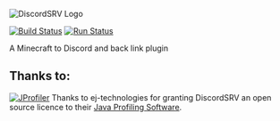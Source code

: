 ![DiscordSRV Logo](http://i.imgur.com/VTJtlli.png)

[![Build Status](http://scarsz.tech:8080/buildStatus/icon?job=DiscordSRV)](http://scarsz.tech:8080/job/DiscordSRV/) [![Run Status](https://img.shields.io/github/license/Scarsz/DiscordSRV.svg)](https://github.com/Scarsz/DiscordSRV/blob/master/LICENSE)

A Minecraft to Discord and back link plugin

## Thanks to:
[![JProfiler](https://www.ej-technologies.com/images/product_banners/jprofiler_small.png)](http://www.ej-technologies.com/products/jprofiler/overview.html) Thanks to ej-technologies for granting DiscordSRV an open source licence to their [Java Profiling Software](http://www.ej-technologies.com/products/jprofiler/overview.html "Java Profiler").
